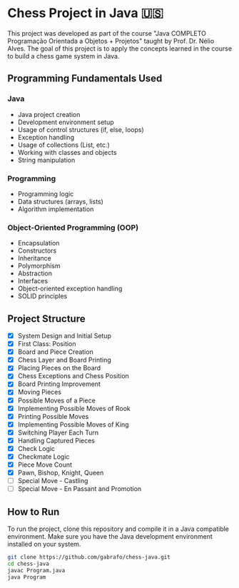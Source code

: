 # Chess Project in Java 🇺🇸

This project was developed as part of the course "Java COMPLETO Programação Orientada a Objetos + Projetos" taught by Prof. Dr. Nélio Alves. The goal of this project is to apply the concepts learned in the course to build a chess game system in Java.

## Programming Fundamentals Used

### Java

- Java project creation
- Development environment setup
- Usage of control structures (if, else, loops)
- Exception handling
- Usage of collections (List, etc.)
- Working with classes and objects
- String manipulation

### Programming

- Programming logic
- Data structures (arrays, lists)
- Algorithm implementation

### Object-Oriented Programming (OOP)

- Encapsulation
- Constructors
- Inheritance
- Polymorphism
- Abstraction
- Interfaces
- Object-oriented exception handling
- SOLID principles

## Project Structure

- [x] System Design and Initial Setup
- [x] First Class: Position
- [x] Board and Piece Creation
- [x] Chess Layer and Board Printing
- [x] Placing Pieces on the Board
- [x] Chess Exceptions and Chess Position
- [x] Board Printing Improvement
- [x] Moving Pieces
- [x] Possible Moves of a Piece
- [x] Implementing Possible Moves of Rook
- [x] Printing Possible Moves
- [x] Implementing Possible Moves of King
- [x] Switching Player Each Turn
- [x] Handling Captured Pieces
- [x] Check Logic
- [x] Checkmate Logic
- [x] Piece Move Count
- [x] Pawn, Bishop, Knight, Queen
- [ ] Special Move - Castling
- [ ] Special Move - En Passant and Promotion

## How to Run

To run the project, clone this repository and compile it in a Java compatible environment. Make sure you have the Java development environment installed on your system.

```bash
git clone https://github.com/gabrafo/chess-java.git
cd chess-java
javac Program.java
java Program
```
